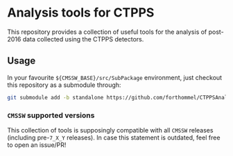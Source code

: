 # Analysis tools for CTPPS

This repository provides a collection of useful tools for the analysis of post-2016 data collected using the CTPPS detectors.

## Usage

In your favourite `${CMSSW_BASE}/src/SubPackage` environment, just checkout this repository as a submodule through:

```.sh
git submodule add -b standalone https://github.com/forthommel/CTPPSAnalysisTools.git
```

### `CMSSW` supported versions

This collection of tools is supposingly compatible with all `CMSSW` releases (including pre-`7_X_Y` releases). In case this statement is outdated, feel free to open an issue/PR!
